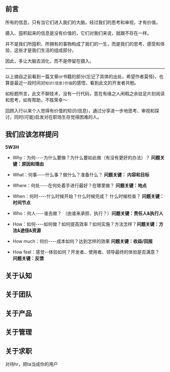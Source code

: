## 前言

所有的信息，只有当它们进入我们的大脑，经过我们的思考和审视，才有价值。

摄入、囤积起来的信息是没有价值的，它们对我们来说，就跟不存在一样。

并不是我们所囤积、所拥有的事物构成了我们的一生，而是我们的思考、感受和体验，这些才是我们生活的组成部分。

因此，多让大脑去消化，而不是停留在摄入。

----

以上摘自之前看到一篇文章or书籍的部分(忘记了具体的出处，希望作者莫怪)，也算是最近一段时间对`知识(信息)价值`的感悟，看到此文的开发者共勉。

如标题所言，此文不聊技术，没有一行代码，意在有缘之人闲暇之余驻足片刻阅读和思考，如有帮助，不胜荣幸～

回顾入行以来个人觉得有价值的知识(信息)，通过分享进一步地思考、审视和探讨，同时(可能)启发对在职场生存觉得困难的人。

## 我们应该怎样提问

**5W3H**

- Why：为何----为什么要做？为什么要如此做（有没有更好的办法）？ **问题关键：原因和理由**

- What：何事----什么事？做什么？准备什么？  **问题关键： 内容和目标**
- Where：何处----在何处着手进行最好？在哪里做？ **问题关键：地点**
- When：何时----什么时候开始？什么时候完成？ 什么时候检查？ **问题关键：时间节点**
- Who：何人----谁去做？ （由谁来承担、执行？）**问题关键：责任人&执行人**

- How：如何----如何做？如何提高效率？如何实施？方法怎样？**问题关键：方法&途径&资源**

- How much：何价----成本如何？达到怎样的效果  **问题关键：收益/回报**
- How feel：感觉--体验如何？开发者、使用者、领导最终的体验是否满意？  **问题关键：反馈**







## 关于认知









## 关于团队









## 关于产品









## 关于管理









## 关于求职

对待hr，把ta当成你的用户



